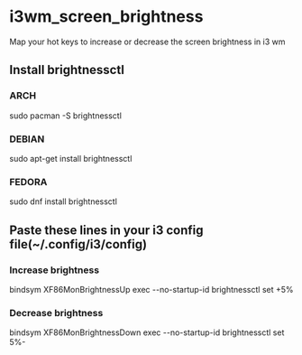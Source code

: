 # i3wm_screen_brightness
Map your hot keys to increase or decrease the screen brightness in i3 wm

## Install brightnessctl
### ARCH
sudo pacman -S brightnessctl
### DEBIAN
sudo apt-get install brightnessctl
### FEDORA
sudo dnf install brightnessctl


## Paste these lines in your i3 config file(~/.config/i3/config)

### Increase brightness
bindsym XF86MonBrightnessUp exec --no-startup-id brightnessctl set +5%
### Decrease brightness
bindsym XF86MonBrightnessDown exec --no-startup-id brightnessctl set 5%-


